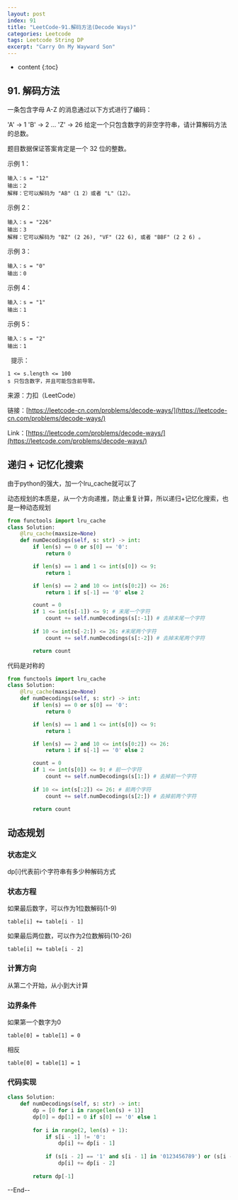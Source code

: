 ```yaml
---
layout: post
index: 91
title: "LeetCode-91.解码方法(Decode Ways)"
categories: Leetcode
tags: Leetcode String DP
excerpt: "Carry On My Wayward Son"
---
```


* content
{:toc}

## 91. 解码方法

一条包含字母 A-Z 的消息通过以下方式进行了编码：

'A' -> 1
'B' -> 2
...
'Z' -> 26
给定一个只包含数字的非空字符串，请计算解码方法的总数。

题目数据保证答案肯定是一个 32 位的整数。

示例 1：

```
输入：s = "12"
输出：2
解释：它可以解码为 "AB"（1 2）或者 "L"（12）。
```

示例 2：

```
输入：s = "226"
输出：3
解释：它可以解码为 "BZ" (2 26), "VF" (22 6), 或者 "BBF" (2 2 6) 。
```

示例 3：

```
输入：s = "0"
输出：0
```

示例 4：

```
输入：s = "1"
输出：1
```

示例 5：

```
输入：s = "2"
输出：1
```
 
提示：

```
1 <= s.length <= 100
s 只包含数字，并且可能包含前导零。
```

来源：力扣（LeetCode）

链接：[https://leetcode-cn.com/problems/decode-ways/](https://leetcode-cn.com/problems/decode-ways/)

Link：[https://leetcode.com/problems/decode-ways/](https://leetcode.com/problems/decode-ways/)


## 递归 + 记忆化搜索

由于python的强大，加一个lru_cache就可以了

动态规划的本质是，从一个方向递推，防止重复计算，所以递归+记忆化搜索，也是一种动态规划

```python
from functools import lru_cache
class Solution:
    @lru_cache(maxsize=None)
    def numDecodings(self, s: str) -> int:
        if len(s) == 0 or s[0] == '0':
            return 0

        if len(s) == 1 and 1 <= int(s[0]) <= 9:
            return 1

        if len(s) == 2 and 10 <= int(s[0:2]) <= 26:
            return 1 if s[-1] == '0' else 2

        count = 0
        if 1 <= int(s[-1]) <= 9: # 末尾一个字符
            count += self.numDecodings(s[:-1]) # 去掉末尾一个字符
        
        if 10 <= int(s[-2:]) <= 26: #末尾两个字符
            count += self.numDecodings(s[:-2]) # 去掉末尾两个字符

        return count
```

代码是对称的

```python
from functools import lru_cache
class Solution:
    @lru_cache(maxsize=None)
    def numDecodings(self, s: str) -> int:
        if len(s) == 0 or s[0] == '0':
            return 0

        if len(s) == 1 and 1 <= int(s[0]) <= 9:
            return 1

        if len(s) == 2 and 10 <= int(s[0:2]) <= 26:
            return 1 if s[-1] == '0' else 2

        count = 0
        if 1 <= int(s[0]) <= 9: # 前一个字符
            count += self.numDecodings(s[1:]) # 去掉前一个字符
        
        if 10 <= int(s[:2]) <= 26: # 前两个字符
            count += self.numDecodings(s[2:]) # 去掉前两个字符

        return count
```


## 动态规划

### 状态定义

dp[i]代表前i个字符串有多少种解码方式

### 状态方程

如果最后数字，可以作为1位数解码(1-9)
```
table[i] += table[i - 1]
```

如果最后两位数，可以作为2位数解码(10-26)
```
table[i] += table[i - 2]
```

### 计算方向

从第二个开始，从小到大计算

### 边界条件

如果第一个数字为0

```
table[0] = table[1] = 0
```

相反

```
table[0] = table[1] = 1
```

### 代码实现

```python
class Solution:
    def numDecodings(self, s: str) -> int:
        dp = [0 for i in range(len(s) + 1)]
        dp[0] = dp[1] = 0 if s[0] == '0' else 1
        
        for i in range(2, len(s) + 1):
            if s[i - 1] != '0':
                dp[i] += dp[i - 1]
                
            if (s[i - 2] == '1' and s[i - 1] in '0123456789') or (s[i - 2] == '2' and s[i - 1] in '0123456'):
                dp[i] += dp[i - 2]
                
        return dp[-1]
```

--End--
